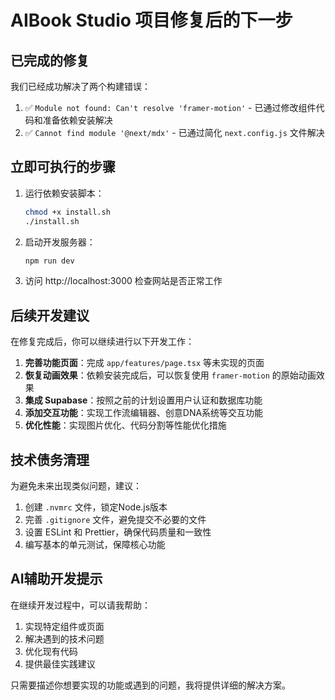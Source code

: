# AIBook Studio 项目修复后的下一步

## 已完成的修复

我们已经成功解决了两个构建错误：

1. ✅ `Module not found: Can't resolve 'framer-motion'` - 已通过修改组件代码和准备依赖安装解决
2. ✅ `Cannot find module '@next/mdx'` - 已通过简化 `next.config.js` 文件解决

## 立即可执行的步骤

1. 运行依赖安装脚本：
   ```bash
   chmod +x install.sh
   ./install.sh
   ```

2. 启动开发服务器：
   ```bash
   npm run dev
   ```

3. 访问 http://localhost:3000 检查网站是否正常工作

## 后续开发建议

在修复完成后，你可以继续进行以下开发工作：

1. **完善功能页面**：完成 `app/features/page.tsx` 等未实现的页面
2. **恢复动画效果**：依赖安装完成后，可以恢复使用 `framer-motion` 的原始动画效果
3. **集成 Supabase**：按照之前的计划设置用户认证和数据库功能
4. **添加交互功能**：实现工作流编辑器、创意DNA系统等交互功能
5. **优化性能**：实现图片优化、代码分割等性能优化措施

## 技术债务清理

为避免未来出现类似问题，建议：

1. 创建 `.nvmrc` 文件，锁定Node.js版本
2. 完善 `.gitignore` 文件，避免提交不必要的文件
3. 设置 ESLint 和 Prettier，确保代码质量和一致性
4. 编写基本的单元测试，保障核心功能

## AI辅助开发提示

在继续开发过程中，可以请我帮助：

1. 实现特定组件或页面
2. 解决遇到的技术问题
3. 优化现有代码
4. 提供最佳实践建议

只需要描述你想要实现的功能或遇到的问题，我将提供详细的解决方案。 